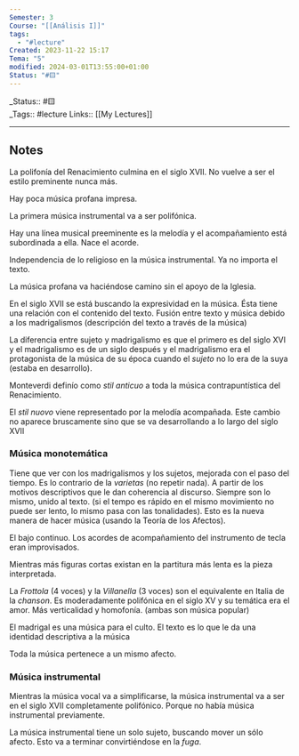 ```yaml
---
Semester: 3
Course: "[[Análisis I]]"
tags:
  - "#lecture"
Created: 2023-11-22 15:17
Tema: "5"
modified: 2024-03-01T13:55:00+01:00
Status: "#🟨"
---
```

\_Status:: #🟨  
\_Tags::  #lecture 
Links:: [[My Lectures]]
___

## Notes
La polifonía del Renacimiento culmina en el siglo XVII. No vuelve a ser el estilo preminente nunca más.

Hay poca música profana impresa.

La primera música instrumental va a ser polifónica.

Hay una línea musical preeminente es la melodía y el acompañamiento está subordinada a ella. Nace el acorde.

Independencia de lo religioso en la música instrumental. Ya no importa el texto.

La música profana va haciéndose camino sin el apoyo de la Iglesia.

En el siglo XVII se está buscando la expresividad en la música. Ésta tiene una relación con el contenido del texto. Fusión entre texto y música debido a los madrigalismos (descripción del texto a través de la música)

La diferencia entre sujeto y madrigalismo es que el primero es del siglo XVI y el madrigalismo es de un siglo después y el madrigalismo era el protagonista de la música de su época cuando el *sujeto* no lo era de la suya (estaba en desarrollo).

Monteverdi definío como *stil anticuo* a toda la música contrapuntística del Renacimiento.

El *stil nuovo* viene representado por la melodía acompañada. Este cambio no aparece bruscamente sino que se va desarrollando a lo largo del siglo XVII

### Música monotemática

Tiene que ver con los madrigalismos y los sujetos, mejorada con el paso del tiempo. Es lo contrario de la *varietas* (no repetir nada). A partir de los motivos descriptivos que le dan coherencia al discurso. Siempre son lo mismo, unido al texto. (si el tempo es rápido en el mismo movimiento no puede ser lento, lo mismo pasa con las tonalidades). Esto es la nueva manera de hacer música (usando la Teoría de los Afectos).

El bajo continuo. Los acordes de acompañamiento del instrumento de tecla eran improvisados. 

Mientras más figuras cortas existan en la partitura más lenta es la pieza interpretada.

La *Frottola* (4 voces) y la *Villanella* (3 voces) son el equivalente en Italia de la *chanson*. Es moderadamente polifónica en el siglo XV y su temática era el amor. Más verticalidad y homofonía. (ambas son música popular)

El madrigal es una música para el culto. El texto es lo que le da una identidad descriptiva a la música

Toda la música pertenece a un mismo afecto.

### Música instrumental

Mientras la música vocal va a simplificarse, la música instrumental va a ser en el siglo XVII completamente polifónico. Porque no había música instrumental previamente.

La música instrumental tiene un solo sujeto, buscando mover un sólo afecto. Esto va a terminar convirtiéndose en la *fuga*.






















